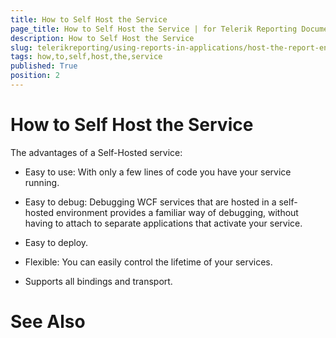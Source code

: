 ```yaml
---
title: How to Self Host the Service
page_title: How to Self Host the Service | for Telerik Reporting Documentation
description: How to Self Host the Service
slug: telerikreporting/using-reports-in-applications/host-the-report-engine-remotely/telerik-reporting-wcf-service/how-to-self-host-the-service
tags: how,to,self,host,the,service
published: True
position: 2
---
```


# How to Self Host the Service



The advantages of a Self-Hosted service:

* Easy to use: With only a few lines of code you have your service running.

* Easy to debug: Debugging WCF services that are hosted in a self-hosted 
			environment provides a familiar way of debugging, without having to attach to 
			separate applications that activate your service.

* Easy to deploy.

* Flexible: You can easily control the lifetime of your services.

* Supports all bindings and transport.

# See Also

